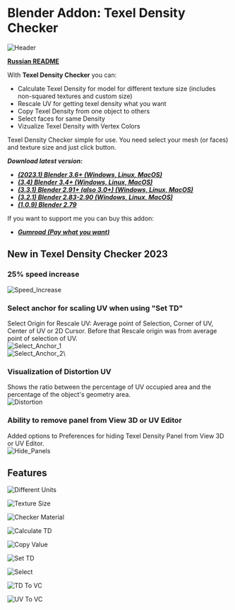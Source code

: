 # Blender Addon: Texel Density Checker

![Header](/images/Header_TD_2023_1920.png)

**[Russian README](/README_ru.md)**

With **Texel Density Checker** you can: 

* Calculate Texel Density for model for different texture size (includes non-squared textures and custom size)
* Rescale UV for getting texel density what you want
* Copy Texel Density from one object to others
* Select faces for same Density
* Vizualize Texel Density with Vertex Colors

Texel Density Checker simple for use. You need select your mesh (or faces) and texture size and just click button.

***Download latest version:***

* ***[(2023.1) Blender 3.6+ (Windows, Linux, MacOS)](https://github.com/mrven/Blender-Texel-Density-Checker/raw/master/Releases/Texel_Density_2023_1_Bl361.zip)***
* ***[(3.4) Blender 3.4+ (Windows, Linux, MacOS)](https://github.com/mrven/Blender-Texel-Density-Checker/raw/master/Releases/Texel_Density_3_4_341.zip)***
* ***[(3.3.1) Blender 2.91+ (also 3.0+) (Windows, Linux, MacOS)](https://github.com/mrven/Blender-Texel-Density-Checker/raw/master/Releases/Texel_Density_3_3_1_291.zip)***
* ***[(3.2.1) Blender 2.83-2.90 (Windows, Linux, MacOS)](https://github.com/mrven/Blender-Texel-Density-Checker/raw/master/Releases/Texel_Density_3_2_1_283.zip)***
* ***[(1.0.9) Blender 2.79](https://github.com/mrven/Blender-Texel-Density-Checker/raw/master/Releases/Texel_Density_1_0_9_279.zip)***

If you want to support me you can buy this addon:
* ***[Gumroad (Pay what you want)](https://gumroad.com/l/CEIOR)***

## New in Texel Density Checker 2023
### 25% speed increase
![Speed_Increase](/images/pngs/2023/01_Performance.png)

### Select anchor for scaling UV when using "Set TD"
Select Origin for Rescale UV: Average point of Selection, Corner of UV, Center of UV or 2D Cursor. Before that Rescale origin was from average point of selection of UV.\
![Select_Anchor_1](/images/pngs/2023/02_Select_Anchor_1.png)\
![Select_Anchor_2](/images/pngs/2023/03_Select_Anchor_2.png)\

### Visualization of Distortion UV
Shows the ratio between the percentage of UV occupied area and the percentage of the object's geometry area.\
![Distortion](/images/pngs/2023/04_Distortion.png)

### Ability to remove panel from View 3D or UV Editor
Added options to Preferences for hiding Texel Density Panel from View 3D or UV Editor.\
![Hide_Panels](/images/pngs/2023/05_Hide_Panels.png)

## Features

![Different Units](/images/TD_3_En-en/01_Units_EN.png)

![Texture Size](/images/TD_3_En-en/02_Texture_Size_EN.png)

![Checker Material](/images/TD_3_En-en/03_Checker_Material_EN.png)

![Calculate TD](/images/TD_3_En-en/04_Calculate_EN.png)

![Copy Value](/images/TD_3_En-en/05_Calc_to_Set_EN.png)

![Set TD](/images/TD_3_En-en/06_Set_TD_EN.png)

![Select](/images/TD_3_En-en/07_Select_EN.png)

![TD To VC](/images/TD_3_En-en/08_TD_VC_EN.png)

![UV To VC](/images/TD_3_En-en/09_UV_VC_EN.png)